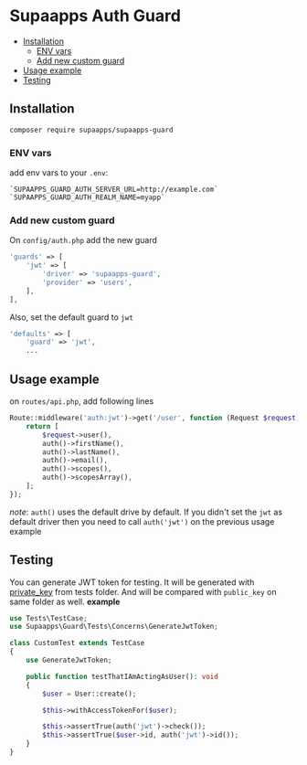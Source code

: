 # Supaapps Auth Guard <!-- omit in toc -->

- [Installation](#installation)
  - [ENV vars](#env-vars)
  - [Add new custom guard](#add-new-custom-guard)
- [Usage example](#usage-example)
- [Testing](#testing)

## Installation

`composer require supaapps/supaapps-guard`

### ENV vars

add env vars to your `.env`:

```env
`SUPAAPPS_GUARD_AUTH_SERVER_URL=http://example.com`
`SUPAAPPS_GUARD_AUTH_REALM_NAME=myapp`
```

### Add new custom guard

On `config/auth.php` add the new guard

```php
'guards' => [
    'jwt' => [
        'driver' => 'supaapps-guard',
        'provider' => 'users',
    ],
],
```

Also, set the default guard to `jwt`

```php
'defaults' => [
    'guard' => 'jwt',
    ...
```

## Usage example

on `routes/api.php`, add following lines

```php
Route::middleware('auth:jwt')->get('/user', function (Request $request) {
    return [
        $request->user(),
        auth()->firstName(),
        auth()->lastName(),
        auth()->email(),
        auth()->scopes(),
        auth()->scopesArray(),
    ];
});
```

*note*: `auth()` uses the default drive by default. If you didn't set the `jwt` as default driver then you need to call `auth('jwt')` on the previous usage example

## Testing

You can generate JWT token for testing. It will be generated with [private_key](./tests/public/private_key) from tests folder. And will be compared with `public_key` on same folder as well. **example**

```php
use Tests\TestCase;
use Supaapps\Guard\Tests\Concerns\GenerateJwtToken;

class CustomTest extends TestCase
{
    use GenerateJwtToken;

    public function testThatIAmActingAsUser(): void
    {
        $user = User::create();

        $this->withAccessTokenFor($user);

        $this->assertTrue(auth('jwt')->check());
        $this->assertTrue($user->id, auth('jwt')->id());
    }
}
```
